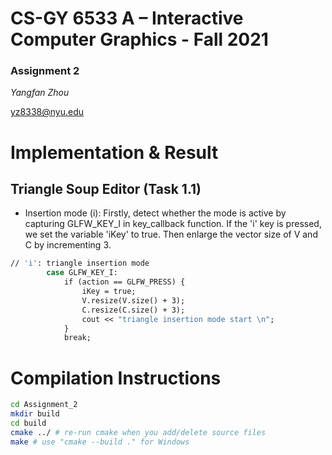 # CS-GY 6533 A – Interactive Computer Graphics - Fall 2021

### Assignment 2

*Yangfan Zhou*

<yz8338@nyu.edu>

# Implementation & Result

## Triangle Soup Editor (Task 1.1)

* Insertion mode (i): Firstly, detect whether the mode is active by capturing GLFW_KEY_I in key_callback function. If the 'i' key is pressed, we set the variable 'iKey' to true. Then enlarge the vector size of V and C by incrementing 3. 
```bash
// 'i': triangle insertion mode
        case GLFW_KEY_I:
            if (action == GLFW_PRESS) {
                iKey = true;
                V.resize(V.size() + 3);
                C.resize(C.size() + 3);
                cout << "triangle insertion mode start \n";
            }
            break;
```

# Compilation Instructions

```bash
cd Assignment_2
mkdir build
cd build
cmake ../ # re-run cmake when you add/delete source files
make # use "cmake --build ." for Windows
```
